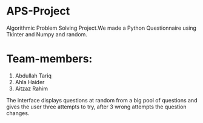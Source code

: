 # APS-Project
Algorithmic Problem Solving Project.We made a Python Questionnaire using Tkinter and Numpy and random.
# Team-members:
  1. Abdullah Tariq
  2. Ahla Haider
  3. Aitzaz Rahim

The interface displays questions at random from a big pool of questions and gives the user three attempts to try, after 3 wrong attempts the question changes.
